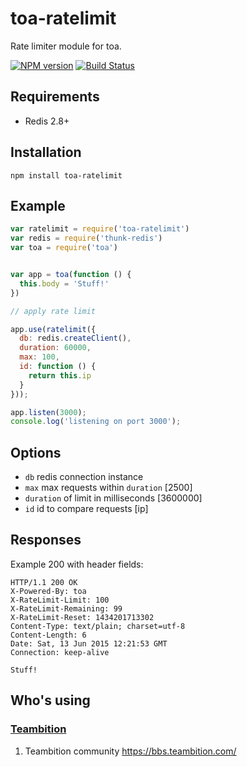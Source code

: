 toa-ratelimit
==========
Rate limiter module for toa.

[![NPM version][npm-image]][npm-url]
[![Build Status][travis-image]][travis-url]

## Requirements

- Redis 2.8+

## Installation

```
npm install toa-ratelimit
```

## Example

```js
var ratelimit = require('toa-ratelimit')
var redis = require('thunk-redis')
var toa = require('toa')


var app = toa(function () {
  this.body = 'Stuff!'
})

// apply rate limit

app.use(ratelimit({
  db: redis.createClient(),
  duration: 60000,
  max: 100,
  id: function () {
    return this.ip
  }
}));

app.listen(3000);
console.log('listening on port 3000');
```

## Options

 - `db` redis connection instance
 - `max` max requests within `duration` [2500]
 - `duration` of limit in milliseconds [3600000]
 - `id` id to compare requests [ip]

## Responses

Example 200 with header fields:

```
HTTP/1.1 200 OK
X-Powered-By: toa
X-RateLimit-Limit: 100
X-RateLimit-Remaining: 99
X-RateLimit-Reset: 1434201713302
Content-Type: text/plain; charset=utf-8
Content-Length: 6
Date: Sat, 13 Jun 2015 12:21:53 GMT
Connection: keep-alive

Stuff!
```


## Who's using

### [Teambition](https://www.teambition.com/)
1. Teambition community https://bbs.teambition.com/

[npm-url]: https://npmjs.org/package/toa-ratelimit
[npm-image]: http://img.shields.io/npm/v/toa-ratelimit.svg

[travis-url]: https://travis-ci.org/toajs/toa-ratelimit
[travis-image]: http://img.shields.io/travis/toajs/toa-ratelimit.svg
